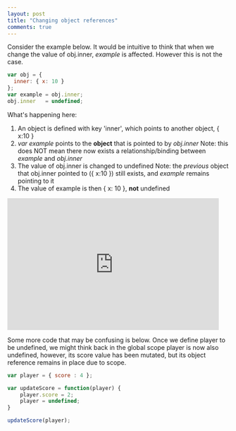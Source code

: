```yaml
---
layout: post
title: "Changing object references"
comments: true
---
```


Consider the example below. It would be intuitive to think that when we change the value of obj.inner, *example* is affected. However this is not the case.
```javascript
var obj = { 
  inner: { x: 10 }
};
var example = obj.inner;
obj.inner   = undefined;
```
What's happening here:
1. An object is defined with key 'inner', which points to another object, { x:10 }
2. *var example* points to the **object** that is pointed to by *obj.inner*
Note: this does NOT mean there now exists a relationship/binding between *example* and *obj.inner*
3. The value of obj.inner is changed to undefined
Note: the *previous* object that obj.inner pointed to ({ x:10 }) still exists, and *example* remains pointing to it
4. The value of example is then { x: 10 }, **not** undefined

<iframe src="https://docs.google.com/presentation/d/e/2PACX-1vTRlW6184MQ9BOT4sGPgrKRLFyUQiIeNUE6uB9J_CeeToBBlPVwaN_XCS9xHwqt5tZqX8IVcpy9EWVO/embed?start=false&loop=false&delayms=3000" frameborder="0" width="480" height="299" allowfullscreen="true" mozallowfullscreen="true" webkitallowfullscreen="true"></iframe>

Some more code that may be confusing is below. Once we define player to be undefined, we might think back in the global scope player is now also undefined, however, its score value has been mutated, but its object reference remains in place due to scope.
```javascript
var player = { score : 4 };

var updateScore = function(player) {
    player.score = 2;
    player = undefined;
}

updateScore(player);
```